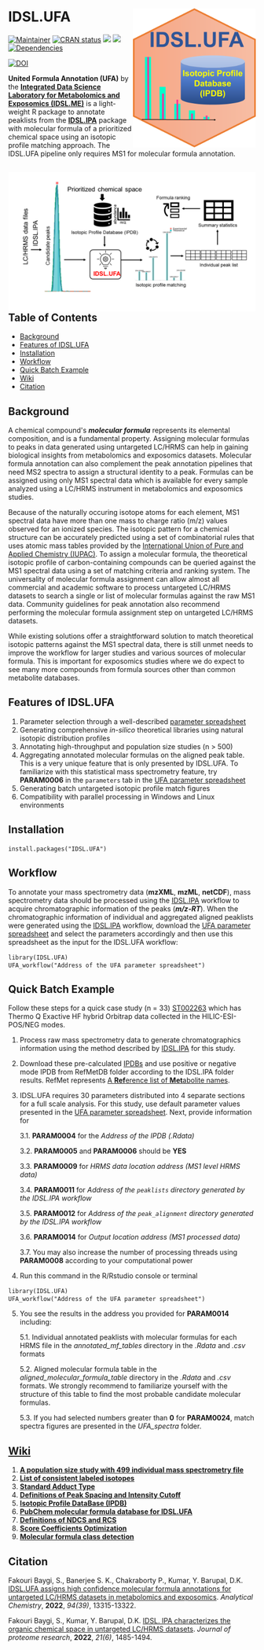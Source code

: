# IDSL.UFA <img src='UFA_educational_files/Figures/IDSL.UFA-logo.PNG' width="250px" align="right" />

<!-- badges: start -->
[![Maintainer](https://img.shields.io/badge/maintainer-Sadjad_Fakouri_Baygi-blue)](https://github.com/sajfb)
[![CRAN status](https://www.r-pkg.org/badges/version/IDSL.UFA)](https://cran.r-project.org/package=IDSL.UFA)
![](http://cranlogs.r-pkg.org/badges/IDSL.UFA?color=orange)
![](http://cranlogs.r-pkg.org/badges/grand-total/IDSL.UFA?color=brightgreen)
[![Dependencies](https://tinyverse.netlify.com/badge/IDSL.UFA)](https://cran.r-project.org/package=IDSL.UFA)


[![DOI](https://zenodo.org/badge/140601694.svg)](https://zenodo.org/record/7512923#.Y7m-DdXMJPY)
<!-- badges: end -->

**United Formula Annotation (UFA)** by the [**Integrated Data Science Laboratory for Metabolomics and Exposomics (IDSL.ME)**](https://www.idsl.me/) is a light-weight R package to annotate peaklists from the [**IDSL.IPA**](https://github.com/idslme/IDSL.IPA) package with molecular formula of a prioritized chemical space using an isotopic profile matching approach. The IDSL.UFA pipeline only requires MS1 for molecular formula annotation.

## <img src='UFA_educational_files/Figures/IDSL.UFA-TOC_Art.png' align="right" />

## Table of Contents

- [Background](https://github.com/idslme/IDSL.UFA#background)
- [Features of IDSL.UFA](https://github.com/idslme/IDSL.UFA#features-of-idslufa)
- [Installation](https://github.com/idslme/IDSL.UFA#installation)
- [Workflow](https://github.com/idslme/IDSL.UFA#workflow)
- [Quick Batch Example](https://github.com/idslme/IDSL.UFA#quick-batch-example)
- [Wiki](https://github.com/idslme/IDSL.UFA#wiki)
- [Citation](https://github.com/idslme/IDSL.UFA#citation)

## Background

A chemical compound's ***molecular formula*** represents its elemental composition, and is a fundamental property. Assigning molecular formulas to peaks in data generated using untargeted LC/HRMS can help in gaining biological insights from metabolomics and exposomics datasets. Molecular formula annotation can also complement the peak annotation pipelines that need MS2 spectra to assign a structural identity to a peak. Formulas can be assigned using only MS1 spectral data which is available for every sample analyzed using a LC/HRMS instrument in metabolomics and exposomics studies.  

Because of the naturally occuring isotope atoms for each element, MS1 spectral data have more than one mass to charge ratio (m/z) values observed for an ionized species. The isotopic pattern for a chemical structure can be accurately predicted using a set of combinatorial rules that uses atomic mass tables provided by the [International Union of Pure and Applied Chemistry (IUPAC)](https://www.isotopesmatter.com). To assign a molecular formula, the theoretical isotopic profile of carbon-containing compounds can be queried against the MS1 spectral data using a set of matching criteria and ranking system. The universality of molecular formula assignment can allow almost all commercial and academic software to process untargeted LC/HRMS datasets to search a single or list of molecular formulas against the raw MS1 data. Community guidelines for peak annotation also recommend performing the molecular formula assignment step on untargeted LC/HRMS datasets. 

While existing solutions offer a straightforward solution to match theoretical isotopic patterns against the MS1 spectral data, there is still unmet needs to improve the workflow for larger studies and various sources of molecular formula. This is important for exposomics studies where we do expect to see many more compounds from formula sources other than common metabolite databases.

## Features of IDSL.UFA

1) Parameter selection through a well-described [parameter spreadsheet](https://raw.githubusercontent.com/idslme/IDSL.UFA/main/UFA_parameters.xlsx)
2) Generating comprehensive *in-silico* theoretical libraries using natural isotopic distribution profiles
3) Annotating high-throughput and population size studies (n > 500)
4) Aggregating annotated molecular formulas on the aligned peak table. This is a very unique feature that is only presented by IDSL.UFA. To familiarize with this statistical mass spectrometry feature, try **PARAM0006** in the `parameters` tab in the [UFA parameter spreadsheet](https://raw.githubusercontent.com/idslme/IDSL.UFA/main/UFA_parameters.xlsx)
5) Generating batch untargeted isotopic profile match figures
6) Compatibility with parallel processing in Windows and Linux environments

## Installation

	install.packages("IDSL.UFA")

## Workflow

To annotate your mass spectrometry data (**mzXML**, **mzML**, **netCDF**), mass spectrometry data should be processed using the [IDSL.IPA](https://github.com/idslme/IDSL.IPA) workflow to acquire chromatographic information of the peaks (***m/z-RT***). When the chromatographic information of individual and aggregated aligned peaklists were generated using the [IDSL.IPA](https://github.com/idslme/IDSL.IPA) workflow, download the [UFA parameter spreadsheet](https://raw.githubusercontent.com/idslme/IDSL.UFA/main/UFA_parameters.xlsx) and select the parameters accordingly and then use this spreadsheet as the input for the IDSL.UFA workflow:

	library(IDSL.UFA)
	UFA_workflow("Address of the UFA parameter spreadsheet")

## Quick Batch Example

Follow these steps for a quick case study (n = 33) [ST002263](https://www.metabolomicsworkbench.org/data/DRCCMetadata.php?Mode=Study&StudyID=ST002263&DataMode=AllData&ResultType=1) which has Thermo Q Exactive HF hybrid Orbitrap data collected in the HILIC-ESI-POS/NEG modes. 

1. Process raw mass spectrometry data to generate chromatographics information using the method described by [IDSL.IPA](https://github.com/idslme/IDSL.IPA#quick-batch-example) for this study.

2. Download these pre-calculated [IPDBs](https://zenodo.org/record/7512923/preview/IPDB_v1.8.zip#tree_item16) and use positive or negative mode IPDB from RefMetDB folder according to the IDSL.IPA folder results. RefMet represents [A **Ref**erence list of **Met**abolite names](https://www.metabolomicsworkbench.org/databases/refmet/).

3. IDSL.UFA requires 30 parameters distributed into 4 separate sections for a full scale analysis. For this study, use default parameter values presented in the [UFA parameter spreadsheet](https://raw.githubusercontent.com/idslme/IDSL.UFA/main/UFA_parameters.xlsx). Next, provide information for 
	
	3.1. **PARAM0004** for the *Address of the IPDB (.Rdata)*
	
	3.2. **PARAM0005** and **PARAM0006** should be **YES**
	
	3.3. **PARAM0009** for *HRMS data location address (MS1 level HRMS data)*
	
	3.4. **PARAM0011** for *Address of the `peaklists` directory generated by the IDSL.IPA workflow*
	
	3.5. **PARAM0012** for *Address of the `peak_alignment` directory generated by the IDSL.IPA workflow*
	
	3.6. **PARAM0014** for *Output location address (MS1 processed data)*
	
	3.7. You may also increase the number of processing threads using **PARAM0008** according to your computational power

4. Run this command in the R/Rstudio console or terminal

```
library(IDSL.UFA)
UFA_workflow("Address of the UFA parameter spreadsheet")
```

5. You see the results in the address you provided for **PARAM0014** including:

	5.1. Individual annotated peaklists with molecular formulas for each HRMS file in the *annotated_mf_tables* directory in the *.Rdata* and *.csv* formats
	
	5.2. Aligned molecular formula table in the *aligned_molecular_formula_table* directory in the *.Rdata* and *.csv* formats. We strongly recommend to familiarize yourself with the structure of this table to find the most probable candidate molecular formulas.
	
	5.3. If you had selected numbers greater than **0** for **PARAM0024**, match spectra figures are presented in the *UFA_spectra* folder.

## [**Wiki**](https://github.com/idslme/IDSL.UFA/wiki)

1. [**A population size study with 499 individual mass spectrometry file**](https://github.com/idslme/IDSL.UFA/wiki/IDSL.UFA-for-MTBLS1684-study)
2. [**List of consistent labeled isotopes**](https://github.com/idslme/IDSL.UFA/wiki/Consistent-Labeled-Isotopes)
3. [**Standard Adduct Type**](https://github.com/idslme/IDSL.UFA/wiki/Standard-Adduct-Type)
4. [**Definitions of Peak Spacing and Intensity Cutoff**](https://github.com/idslme/IDSL.UFA/wiki/Peak-Spacing-and-Intensity-Cutoff)
5. [**Isotopic Profile DataBase (IPDB)**](https://github.com/idslme/IDSL.UFA/wiki/Isotopic-Profile-DataBase-(IPDB))
6. [**PubChem molecular formula database for IDSL.UFA**](https://github.com/idslme/IDSL.UFA/wiki/PubChem-molecular-formula-database-for-IDSL.UFA)
7. [**Definitions of NDCS and RCS**](https://github.com/idslme/IDSL.UFA/wiki/NDCS-RCS)
8. [**Score Coefficients Optimization**](https://github.com/idslme/IDSL.UFA/wiki/Score-Coefficients-Optimization)
9. [**Molecular formula class detection**](https://github.com/idslme/IDSL.UFA/wiki/Molecular-formula-class-detection)

## Citation

Fakouri Baygi, S., Banerjee S. K., Chakraborty P., Kumar, Y. Barupal, D.K. [IDSL.UFA assigns high confidence molecular formula annotations for untargeted LC/HRMS datasets in metabolomics and exposomics](https://pubs.acs.org/doi/10.1021/acs.analchem.2c00563). *Analytical Chemistry*, **2022**, *94(39)*, 13315-13322.


Fakouri Baygi, S., Kumar, Y. Barupal, D.K. [IDSL. IPA characterizes the organic chemical space in untargeted LC/HRMS datasets](https://pubs.acs.org/doi/10.1021/acs.jproteome.2c00120). *Journal of proteome research*, **2022**, *21(6)*, 1485-1494.
